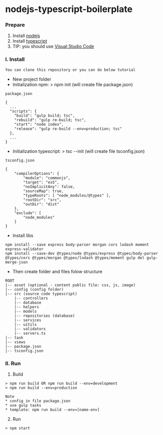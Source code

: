 # nodejs-typescript-boilerplate

### Prepare
1. Install [nodejs](https://nodejs.org/en/)
2. Install [typescript](https://www.typescriptlang.org/)
3. TIP: you should use [Visual Studio Code](https://code.visualstudio.com/)

### I. Install
```
You can clone this repository or you can do below tutorial
```

- New project folder
- Initialization npm: > npm init (will create file package.json)
```
package.json

{
  ...
  "scripts": {
    "build": "gulp build; tsc",
    "rebuild": "gulp re-build; tsc",
    "start": "node index",
    "release": "gulp re-build --env=production; tsc"
  },
  ...
}

```

- Initialization typescript: > tsc --init (will create file tsconfig.json)
```
tsconfig.json

{
    "compilerOptions": {
        "module": "commonjs",
        "target": "es5",
        "noImplicitAny": false,
        "sourceMap": true,
        "typeRoots": [ "node_modules/@types" ],
        "rootDir": "src",
        "outDir": "dist"
    },
    "exclude": [
        "node_modules"
    ]
}
```

- Install libs
```
npm install --save express body-parser morgan cors lodash moment express-validator
npm install --save-dev @types/node @types/express @types/body-parser @types/cors @types/morgan @types/lodash @types/moment gulp del gulp-merge-json

```

- Then create folder and files folow structure
```
ROOT
|-- asset (optional - content public file: css, js, image)
|-- config (config folder)
|-- src (source code typescript)
    |-- controllers
    |-- database
    |-- helpers
    |-- models
    |-- repositories (database)
    |-- services
    |-- uitils
    |-- validators
    |-- servers.ts
|-- task
|-- views
|-- package.json
|-- tsconfig.json
```

### II. Run
1. Build
```
> npm run build OR npm run build --env=development
> npm run build --env=production

Note
* config in file package.json 
* use gulp tasks
* template: npm run build --env=[name-env]
```
2. Run
```
> npm start
```